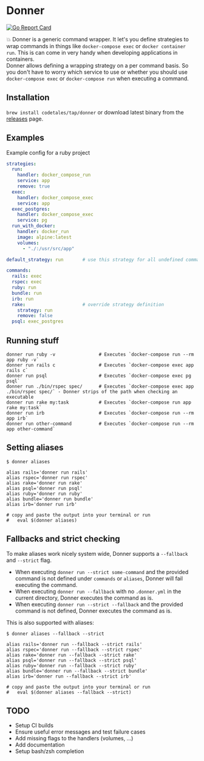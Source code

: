 # Donner
[![Go Report Card](https://goreportcard.com/badge/github.com/codetales/donner)](https://goreportcard.com/report/github.com/codetales/donner)

:boom: Donner is a generic command wrapper. It let's you define strategies to wrap commands in things like `docker-compose exec` or `docker container run`.
This is can come in very handy when developing applications in containers.  
Donner allows defining a wrapping strategy on a per command basis. So you don't have to worry which service to use or whether you should use `docker-compose exec` or `docker-compose run` when executing a command.

## Installation

`brew install codetales/tap/donner` or download latest binary from the [releases](https://github.com/codetales/donner/releases) page.

## Examples

Example config for a ruby project
```yaml
strategies:
  run:
    handler: docker_compose_run
    service: app
    remove: true
  exec:
    handler: docker_compose_exec
    service: app
  exec_postgres:
    handler: docker_compose_exec
    service: pg
  run_with_docker:
    handler: docker_run
    image: alpine:latest
    volumes:
      - "./:/usr/src/app"

default_strategy: run       # use this strategy for all undefined commands

commands:
  rails: exec
  rspec: exec
  ruby: run
  bundle: run
  irb: run
  rake:                     # override strategy definition
    strategy: run
    remove: false
  psql: exec_postgres
```

## Running stuff
```
donner run ruby -v                # Executes `docker-compose run --rm app ruby -v`
donner run rails c                # Executes `docker-compose exec app rails c`
donner run psql                   # Executes `docker-compose exec pg psql`
donner run ./bin/rspec spec/      # Executes `docker-compose exec app ./bin/rspec spec/` - Donner strips of the path when checking an executable
donner run rake my:task           # Executes `docker-compose run app rake my:task`
donner run irb                    # Executes `docker-compose run --rm app irb`
donner run other-command          # Executes `docker-compose run --rm app other-command`
```

## Setting aliases
```
$ donner aliases

alias rails='donner run rails'
alias rspec='donner run rspec'
alias rake='donner run rake'
alias psql='donner run psql'
alias ruby='donner run ruby'
alias bundle='donner run bundle'
alias irb='donner run irb'

# copy and paste the output into your terminal or run
#   eval $(donner aliases)
```

## Fallbacks and strict checking
To make aliases work nicely system wide, Donner supports a `--fallback` and `--strict` flag.

* When executing `donner run --strict some-command` and the provided command is not defined under `commands` or `aliases`, Donner will fail executing the command.
* When executing `donner run --fallback` with no `.donner.yml` in the current directory, Donner executes the command as is.
* When executing `donner run --strict --fallback` and the provided command is not defined, Donner executes the command as is.


This is also supported with aliases:
```
$ donner aliases --fallback --strict

alias rails='donner run --fallback --strict rails'
alias rspec='donner run --fallback --strict rspec'
alias rake='donner run --fallback --strict rake'
alias psql='donner run --fallback --strict psql'
alias ruby='donner run --fallback --strict ruby'
alias bundle='donner run --fallback --strict bundle'
alias irb='donner run --fallback --strict irb'

# copy and paste the output into your terminal or run
#   eval $(donner aliases --fallback --strict)
```

## TODO
* Setup CI builds
* Ensure useful error messages and test failure cases
* Add missing flags to the handlers (volumes, ...)
* Add documentation
* Setup bash/zsh completion
